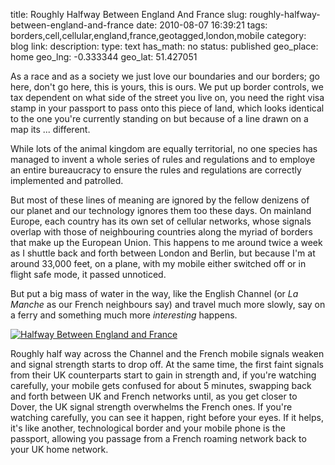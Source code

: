 title: Roughly Halfway Between England And France
slug: roughly-halfway-between-england-and-france
date: 2010-08-07 16:39:21
tags: borders,cell,cellular,england,france,geotagged,london,mobile
category: blog
link: 
description: 
type: text
has_math: no
status: published
geo_place: home
geo_lng: -0.333344
geo_lat: 51.427051

As a race and as a society we just love our boundaries and our borders; go here, don't go here, this is yours, this is ours. We put up border controls, we tax dependent on what side of the street you live on, you need the right visa stamp in your passport to pass onto this piece of land, which looks identical to the one you're currently standing on but because of a line drawn on a map its ... different.

While lots of the animal kingdom are equally territorial, no one species has managed to invent a whole series of rules and regulations and to employe an entire bureaucracy to ensure the rules and regulations are correctly implemented and patrolled.

<!-- TEASER_END -->

But most of these lines of meaning are ignored by the fellow denizens of our planet and our technology ignores them too these days. On mainland Europe, each country has its own set of cellular networks, whose signals overlap with those of neighbouring countries along the myriad of borders that make up the European Union. This happens to me around twice a week as I shuttle back and forth between London and Berlin, but because I'm at around 33,000 feet, on a plane, with my mobile either switched off or in flight safe mode, it passed unnoticed.

But put a big mass of water in the way, like the English Channel (or *La Manche* as our French neighbours say) and travel much more slowly, say on a ferry and something much more *interesting* happens.

[![Halfway Between England and France](https://farm5.static.flickr.com/4082/4868395211_a53c4d2863_d.jpg)](https://www.flickr.com/photos/vicchi/4868395211/ "Halfway Between England and France")

Roughly half way across the Channel and the French mobile signals weaken and signal strength starts to drop off. At the same time, the first faint signals from their UK counterparts start to gain in strength and, if you're watching carefully, your mobile gets confused for about 5 minutes, swapping back and forth between UK and French networks until, as you get closer to Dover, the UK signal strength overwhelms the French ones. If you're watching carefully, you can see it happen, right before your eyes. If it helps, it's like another, technological border and your mobile phone is the passport, allowing you passage from a French roaming network back to your UK home network.




